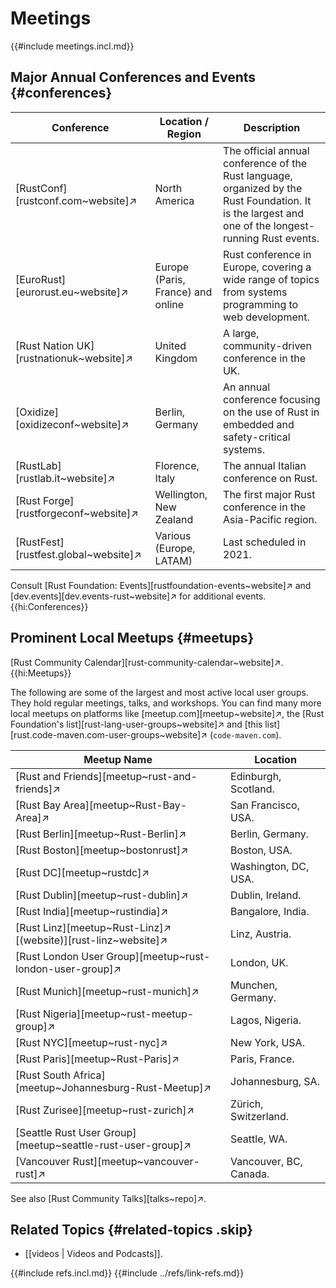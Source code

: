 # Meetings

{{#include meetings.incl.md}}

## Major Annual Conferences and Events {#conferences}

| Conference | Location / Region | Description |
|---|---|---|
| [RustConf][rustconf.com~website]↗ | North America | The official annual conference of the Rust language, organized by the Rust Foundation. It is the largest and one of the longest-running Rust events. |
| [EuroRust][eurorust.eu~website]↗ | Europe (Paris, France) and online | Rust conference in Europe, covering a wide range of topics from systems programming to web development. |
| [Rust Nation UK][rustnationuk~website]↗ | United Kingdom | A large, community-driven conference in the UK. |
| [Oxidize][oxidizeconf~website]↗ | Berlin, Germany | An annual conference focusing on the use of Rust in embedded and safety-critical systems. |
| [RustLab][rustlab.it~website]↗ | Florence, Italy | The annual Italian conference on Rust. |
| [Rust Forge][rustforgeconf~website]↗ | Wellington, New Zealand | The first major Rust conference in the Asia-Pacific region. |
| [RustFest][rustfest.global~website]↗ | Various (Europe, LATAM) | Last scheduled in 2021. |

Consult [Rust Foundation: Events][rustfoundation-events~website]↗ and [dev.events][dev.events-rust~website]↗ for additional events.{{hi:Conferences}}

## Prominent Local Meetups {#meetups}

[Rust Community Calendar][rust-community-calendar~website]↗.{{hi:Meetups}}

The following are some of the largest and most active local user groups. They hold regular meetings, talks, and workshops. You can find many more local meetups on platforms like [meetup.com][meetup~website]↗, the [Rust Foundation's list][rust-lang-user-groups~website]↗ and [this list][rust.code-maven.com-user-groups~website]↗ (`code-maven.com`).

| Meetup Name | Location |
|---|---|
| [Rust and Friends][meetup~rust-and-friends]↗ | Edinburgh, Scotland. |
| [Rust Bay Area][meetup~Rust-Bay-Area]↗ | San Francisco, USA. |
| [Rust Berlin][meetup~Rust-Berlin]↗ | Berlin, Germany. |
| [Rust Boston][meetup~bostonrust]↗ | Boston, USA. |
| [Rust DC][meetup~rustdc]↗ | Washington, DC, USA. |
| [Rust Dublin][meetup~rust-dublin]↗ | Dublin, Ireland. |
| [Rust India][meetup~rustindia]↗ | Bangalore, India. |
| [Rust Linz][meetup~Rust-Linz]↗ [(website)][rust-linz~website]↗ | Linz, Austria. |
| [Rust London User Group][meetup~rust-london-user-group]↗ | London, UK. |
| [Rust Munich][meetup~rust-munich]↗ | Munchen, Germany. |
| [Rust Nigeria][meetup~rust-meetup-group]↗ | Lagos, Nigeria. |
| [Rust NYC][meetup~rust-nyc]↗ | New York, USA. |
| [Rust Paris][meetup~Rust-Paris]↗ | Paris, France. |
| [Rust South Africa][meetup~Johannesburg-Rust-Meetup]↗ | Johannesburg, SA. |
| [Rust Zurisee][meetup~rust-zurich]↗ | Zürich, Switzerland. |
| [Seattle Rust User Group][meetup~seattle-rust-user-group]↗ | Seattle, WA. |
| [Vancouver Rust][meetup~vancouver-rust]↗ | Vancouver, BC, Canada. |

See also [Rust Community Talks][talks~repo]↗.

## Related Topics {#related-topics .skip}

- [[videos | Videos and Podcasts]].

{{#include refs.incl.md}}
{{#include ../refs/link-refs.md}}

<div class="hidden">
</div>
